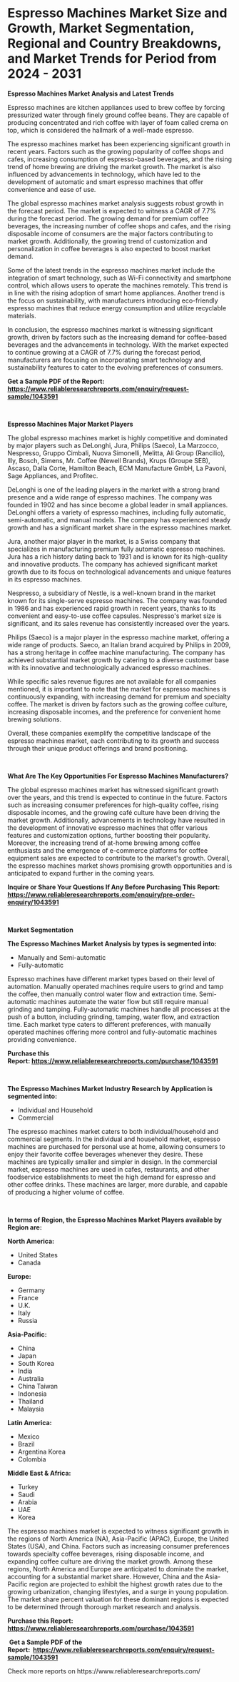 <p><h1>Espresso Machines Market Size and Growth, Market Segmentation, Regional and Country Breakdowns, and Market Trends for Period from 2024 -  2031</h1></p><p><strong>Espresso Machines Market Analysis and Latest Trends</strong></p>
<p><p>Espresso machines are kitchen appliances used to brew coffee by forcing pressurized water through finely ground coffee beans. They are capable of producing concentrated and rich coffee with layer of foam called crema on top, which is considered the hallmark of a well-made espresso.</p><p>The espresso machines market has been experiencing significant growth in recent years. Factors such as the growing popularity of coffee shops and cafes, increasing consumption of espresso-based beverages, and the rising trend of home brewing are driving the market growth. The market is also influenced by advancements in technology, which have led to the development of automatic and smart espresso machines that offer convenience and ease of use.</p><p>The global espresso machines market analysis suggests robust growth in the forecast period. The market is expected to witness a CAGR of 7.7% during the forecast period. The growing demand for premium coffee beverages, the increasing number of coffee shops and cafes, and the rising disposable income of consumers are the major factors contributing to market growth. Additionally, the growing trend of customization and personalization in coffee beverages is also expected to boost market demand.</p><p>Some of the latest trends in the espresso machines market include the integration of smart technology, such as Wi-Fi connectivity and smartphone control, which allows users to operate the machines remotely. This trend is in line with the rising adoption of smart home appliances. Another trend is the focus on sustainability, with manufacturers introducing eco-friendly espresso machines that reduce energy consumption and utilize recyclable materials.</p><p>In conclusion, the espresso machines market is witnessing significant growth, driven by factors such as the increasing demand for coffee-based beverages and the advancements in technology. With the market expected to continue growing at a CAGR of 7.7% during the forecast period, manufacturers are focusing on incorporating smart technology and sustainability features to cater to the evolving preferences of consumers.</p></p>
<p><strong>Get a Sample PDF of the Report:&nbsp; <a href="https://www.reliableresearchreports.com/enquiry/request-sample/1043591">https://www.reliableresearchreports.com/enquiry/request-sample/1043591</a></strong></p>
<p>&nbsp;</p>
<p><strong>Espresso Machines Major Market Players</strong></p>
<p><p>The global espresso machines market is highly competitive and dominated by major players such as DeLonghi, Jura, Philips (Saeco), La Marzocco, Nespresso, Gruppo Cimbali, Nuova Simonelli, Melitta, Ali Group (Rancilio), Illy, Bosch, Simens, Mr. Coffee (Newell Brands), Krups (Groupe SEB), Ascaso, Dalla Corte, Hamilton Beach, ECM Manufacture GmbH, La Pavoni, Sage Appliances, and Profitec.</p><p>DeLonghi is one of the leading players in the market with a strong brand presence and a wide range of espresso machines. The company was founded in 1902 and has since become a global leader in small appliances. DeLonghi offers a variety of espresso machines, including fully automatic, semi-automatic, and manual models. The company has experienced steady growth and has a significant market share in the espresso machines market.</p><p>Jura, another major player in the market, is a Swiss company that specializes in manufacturing premium fully automatic espresso machines. Jura has a rich history dating back to 1931 and is known for its high-quality and innovative products. The company has achieved significant market growth due to its focus on technological advancements and unique features in its espresso machines.</p><p>Nespresso, a subsidiary of Nestle, is a well-known brand in the market known for its single-serve espresso machines. The company was founded in 1986 and has experienced rapid growth in recent years, thanks to its convenient and easy-to-use coffee capsules. Nespresso's market size is significant, and its sales revenue has consistently increased over the years.</p><p>Philips (Saeco) is a major player in the espresso machine market, offering a wide range of products. Saeco, an Italian brand acquired by Philips in 2009, has a strong heritage in coffee machine manufacturing. The company has achieved substantial market growth by catering to a diverse customer base with its innovative and technologically advanced espresso machines.</p><p>While specific sales revenue figures are not available for all companies mentioned, it is important to note that the market for espresso machines is continuously expanding, with increasing demand for premium and specialty coffee. The market is driven by factors such as the growing coffee culture, increasing disposable incomes, and the preference for convenient home brewing solutions.</p><p>Overall, these companies exemplify the competitive landscape of the espresso machines market, each contributing to its growth and success through their unique product offerings and brand positioning.</p></p>
<p>&nbsp;</p>
<p><strong>What Are The Key Opportunities For Espresso Machines Manufacturers?</strong></p>
<p><p>The global espresso machines market has witnessed significant growth over the years, and this trend is expected to continue in the future. Factors such as increasing consumer preferences for high-quality coffee, rising disposable incomes, and the growing café culture have been driving the market growth. Additionally, advancements in technology have resulted in the development of innovative espresso machines that offer various features and customization options, further boosting their popularity. Moreover, the increasing trend of at-home brewing among coffee enthusiasts and the emergence of e-commerce platforms for coffee equipment sales are expected to contribute to the market's growth. Overall, the espresso machines market shows promising growth opportunities and is anticipated to expand further in the coming years.</p></p>
<p><strong>Inquire or Share Your Questions If Any Before Purchasing This Report: <a href="https://www.reliableresearchreports.com/enquiry/pre-order-enquiry/1043591">https://www.reliableresearchreports.com/enquiry/pre-order-enquiry/1043591</a></strong></p>
<p>&nbsp;</p>
<p><strong>Market Segmentation</strong></p>
<p><strong>The Espresso Machines Market Analysis by types is segmented into:</strong></p>
<p><ul><li>Manually and Semi-automatic</li><li>Fully-automatic</li></ul></p>
<p><p>Espresso machines have different market types based on their level of automation. Manually operated machines require users to grind and tamp the coffee, then manually control water flow and extraction time. Semi-automatic machines automate the water flow but still require manual grinding and tamping. Fully-automatic machines handle all processes at the push of a button, including grinding, tamping, water flow, and extraction time. Each market type caters to different preferences, with manually operated machines offering more control and fully-automatic machines providing convenience.</p></p>
<p><strong>Purchase this Report:&nbsp;<a href="https://www.reliableresearchreports.com/purchase/1043591">https://www.reliableresearchreports.com/purchase/1043591</a></strong></p>
<p>&nbsp;</p>
<p><strong>The Espresso Machines Market Industry Research by Application is segmented into:</strong></p>
<p><ul><li>Individual and Household</li><li>Commercial</li></ul></p>
<p><p>The espresso machines market caters to both individual/household and commercial segments. In the individual and household market, espresso machines are purchased for personal use at home, allowing consumers to enjoy their favorite coffee beverages whenever they desire. These machines are typically smaller and simpler in design. In the commercial market, espresso machines are used in cafes, restaurants, and other foodservice establishments to meet the high demand for espresso and other coffee drinks. These machines are larger, more durable, and capable of producing a higher volume of coffee.</p></p>
<p>&nbsp;</p>
<p><strong>In terms of Region, the Espresso Machines Market Players available by Region are:</strong></p>
<p>
    <p> <strong> North America: </strong>
        <ul>
            <li>United States</li>
            <li>Canada</li>
        </ul>
        </p> 
    <p> <strong> Europe: </strong>
        <ul>
            <li>Germany</li>
            <li>France</li>
            <li>U.K.</li>
            <li>Italy</li>
            <li>Russia</li>
        </ul>
        </p> 
    <p> <strong> Asia-Pacific: </strong>
        <ul>
            <li>China</li>
            <li>Japan</li>
            <li>South Korea</li>
            <li>India</li>
            <li>Australia</li>
            <li>China Taiwan</li>
            <li>Indonesia</li>
            <li>Thailand</li>
            <li>Malaysia</li>
        </ul>
        </p> 
    <p> <strong> Latin America: </strong>
        <ul>
            <li>Mexico</li>
            <li>Brazil</li>
            <li>Argentina Korea</li>
            <li>Colombia</li>
        </ul>
        </p> 
    <p> <strong> Middle East & Africa: </strong>
        <ul>
            <li>Turkey</li>
            <li>Saudi</li>
            <li>Arabia</li>
            <li>UAE</li>
            <li>Korea</li>
        </ul>
    </p>
    </p>
<p><p>The espresso machines market is expected to witness significant growth in the regions of North America (NA), Asia-Pacific (APAC), Europe, the United States (USA), and China. Factors such as increasing consumer preferences towards specialty coffee beverages, rising disposable income, and expanding coffee culture are driving the market growth. Among these regions, North America and Europe are anticipated to dominate the market, accounting for a substantial market share. However, China and the Asia-Pacific region are projected to exhibit the highest growth rates due to the growing urbanization, changing lifestyles, and a surge in young population. The market share percent valuation for these dominant regions is expected to be determined through thorough market research and analysis.</p></p>
<p><strong>Purchase this Report: <a href="https://www.reliableresearchreports.com/purchase/1043591">https://www.reliableresearchreports.com/purchase/1043591</a></strong></p>
<p>&nbsp;<strong>Get a Sample PDF of the Report:&nbsp;&nbsp;<a href="https://www.reliableresearchreports.com/enquiry/request-sample/1043591">https://www.reliableresearchreports.com/enquiry/request-sample/1043591</a></strong></p>
<p><strong></strong></p>
<p>Check more reports on https://www.reliableresearchreports.com/</p>